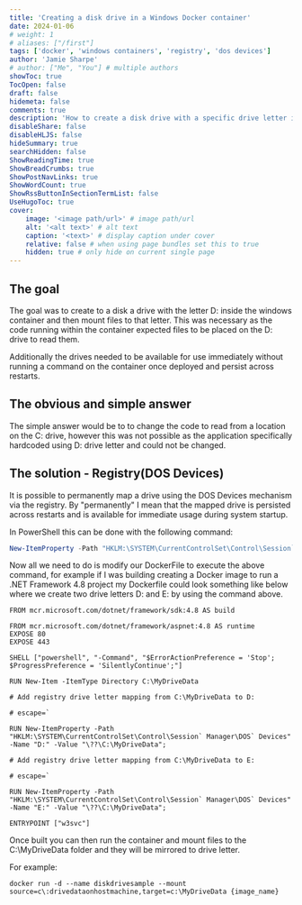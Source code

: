 ```yaml
---
title: 'Creating a disk drive in a Windows Docker container'
date: 2024-01-06
# weight: 1
# aliases: ["/first"]
tags: ['docker', 'windows containers', 'registry', 'dos devices']
author: 'Jamie Sharpe'
# author: ["Me", "You"] # multiple authors
showToc: true
TocOpen: false
draft: false
hidemeta: false
comments: true
description: 'How to create a disk drive with a specific drive letter in a Docker windows container and mount data to it'
disableShare: false
disableHLJS: false
hideSummary: true
searchHidden: false
ShowReadingTime: true
ShowBreadCrumbs: true
ShowPostNavLinks: true
ShowWordCount: true
ShowRssButtonInSectionTermList: false
UseHugoToc: true
cover:
    image: '<image path/url>' # image path/url
    alt: '<alt text>' # alt text
    caption: '<text>' # display caption under cover
    relative: false # when using page bundles set this to true
    hidden: true # only hide on current single page
---
```


## The goal

The goal was to create to a disk a drive with the letter D: inside the windows container and then mount files to that letter. This was necessary as the code running within the container expected files to be placed on the D: drive to read them.

Additionally the drives needed to be available for use immediately without running a command on the container once deployed and persist across restarts.

## The obvious and simple answer

The simple answer would be to to change the code to read from a location on the C: drive, however this was not possible as the application specifically hardcoded using D: drive letter and could not be changed.

## The solution - Registry(DOS Devices)

It is possible to permanently map a drive using the DOS Devices mechanism via the registry. By "permanently" I mean that the mapped drive is persisted across restarts and is available for immediate usage during system startup.

In PowerShell this can be done with the following command:

```PowerShell
New-ItemProperty -Path "HKLM:\SYSTEM\CurrentControlSet\Control\Session` Manager\DOS` Devices" -Name "D:" -Value "\??\C:\MyDriveData";
```

Now all we need to do is modify our DockerFile to execute the above command, for example if I was building creating a Docker image to run a .NET Framework 4.8 project my Dockerfile could look something like below where we create two drive letters D: and E: by using the command above.

```
FROM mcr.microsoft.com/dotnet/framework/sdk:4.8 AS build

FROM mcr.microsoft.com/dotnet/framework/aspnet:4.8 AS runtime
EXPOSE 80
EXPOSE 443

SHELL ["powershell", "-Command", "$ErrorActionPreference = 'Stop'; $ProgressPreference = 'SilentlyContinue';"]

RUN New-Item -ItemType Directory C:\MyDriveData

# Add registry drive letter mapping from C:\MyDriveData to D:

# escape=`

RUN New-ItemProperty -Path "HKLM:\SYSTEM\CurrentControlSet\Control\Session` Manager\DOS` Devices" -Name "D:" -Value "\??\C:\MyDriveData";

# Add registry drive letter mapping from C:\MyDriveData to E:

# escape=`

RUN New-ItemProperty -Path "HKLM:\SYSTEM\CurrentControlSet\Control\Session` Manager\DOS` Devices" -Name "E:" -Value "\??\C:\MyDriveData";

ENTRYPOINT ["w3svc"]
```

Once built you can then run the container and mount files to the C:\MyDriveData folder and they will be mirrored to drive letter.

For example:

```
docker run -d --name diskdrivesample --mount source=c\:drivedataonhostmachine,target=c:\MyDriveData {image_name}
```

